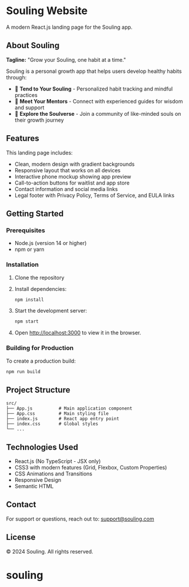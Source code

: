 # Souling Website

A modern React.js landing page for the Souling app.

## About Souling

**Tagline:** "Grow your Souling, one habit at a time."

Souling is a personal growth app that helps users develop healthy habits through:
- 🌱 **Tend to Your Souling** - Personalized habit tracking and mindful practices
- 👥 **Meet Your Mentors** - Connect with experienced guides for wisdom and support
- 🌌 **Explore the Soulverse** - Join a community of like-minded souls on their growth journey

## Features

This landing page includes:
- Clean, modern design with gradient backgrounds
- Responsive layout that works on all devices
- Interactive phone mockup showing app preview
- Call-to-action buttons for waitlist and app store
- Contact information and social media links
- Legal footer with Privacy Policy, Terms of Service, and EULA links

## Getting Started

### Prerequisites
- Node.js (version 14 or higher)
- npm or yarn

### Installation

1. Clone the repository
2. Install dependencies:
   ```bash
   npm install
   ```

3. Start the development server:
   ```bash
   npm start
   ```

4. Open [http://localhost:3000](http://localhost:3000) to view it in the browser.

### Building for Production

To create a production build:

```bash
npm run build
```

## Project Structure

```
src/
├── App.js          # Main application component
├── App.css         # Main styling file
├── index.js        # React app entry point
├── index.css       # Global styles
└── ...
```

## Technologies Used

- React.js (No TypeScript - JSX only)
- CSS3 with modern features (Grid, Flexbox, Custom Properties)
- CSS Animations and Transitions
- Responsive Design
- Semantic HTML

## Contact

For support or questions, reach out to: support@souling.com

## License

© 2024 Souling. All rights reserved.
# souling
